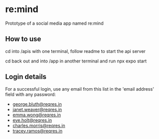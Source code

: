 # re:mind

Prototype of a social media app named re:mind

## How to use

cd into /apis with one terminal, follow readme to start the api server

cd back out and into /app in another terminal and run npx expo start

## Login details

For a successful login, use any email from this list in the 'email address' field with any password:

- <george.bluth@reqres.in>
- <janet.weaver@reqres.in>
- <emma.wong@reqres.in>
- <eve.holt@reqres.in>
- <charles.morris@reqres.in>
- <tracey.ramos@reqres.in>
